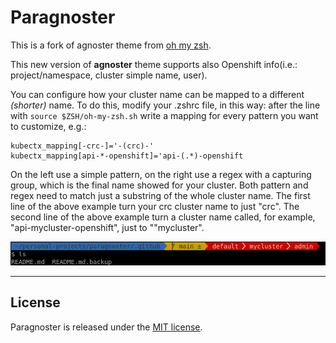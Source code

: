 # Paragnoster
This is a fork of agnoster theme from [oh my zsh](https://github.com/ohmyzsh/ohmyzsh).

This new version of **agnoster** theme supports also Openshift info(i.e.: project/namespace, cluster simple name, user).

You can configure how your cluster name can be mapped to a different *(shorter)* name. To do this, modify your .zshrc file, in this way:
after the line with `source $ZSH/oh-my-zsh.sh` write a mapping for every pattern you want to customize, e.g.:
```
kubectx_mapping[-crc-]='-(crc)-'
kubectx_mapping[api-*-openshift]='api-(.*)-openshift
```

On the left use a simple pattern, on the right use a regex with a capturing group, which is the final name showed for your cluster.
Both pattern and regex need to match just a substring of the whole cluster name.
The first line of the above example turn your crc cluster name to just "crc".
The second line of the above example turn a cluster name called, for example, "api-mycluster-openshift", just to ""mycluster".

![How the theme looks like](./screenshot.png)

---

## License
Paragnoster is released under the [MIT license](https://github.com/vitorz/paragnoster/blob/master/LICENSE.txt).
